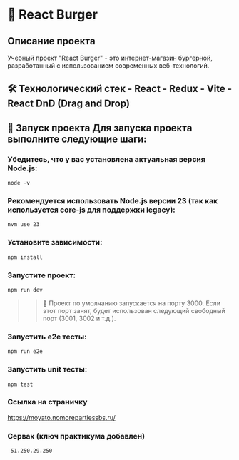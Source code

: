 # 🍔 React Burger

## Описание проекта

Учебный проект "React Burger" - это интернет-магазин бургерной, разработанный с использованием современных
веб-технологий.

## 🛠 Технологический стек - React - Redux - Vite - React DnD (Drag and Drop)

## 🚀 Запуск проекта Для запуска проекта выполните следующие шаги:

### Убедитесь, что у вас установлена актуальная версия Node.js:

```node -v   ```

### Рекомендуется использовать Node.js версии 23 (так как используется core-js для поддержки legacy):

```nvm use 23   ```

### Установите зависимости:

```npm install```

### Запустите проект:

```npm run dev   ```
> > 📝 Проект по умолчанию запускается на порту 3000. Если этот порт занят, будет
> > использован следующий свободный порт (3001, 3002 и т.д.).

### Запустить e2e тесты:

```npm run e2e   ```

### Запустить unit тесты:
```npm test   ```

### Ссылка на страничку
https://moyato.nomorepartiessbs.ru/

### Сервак (ключ практикума добавлен)
``` 51.250.29.250```